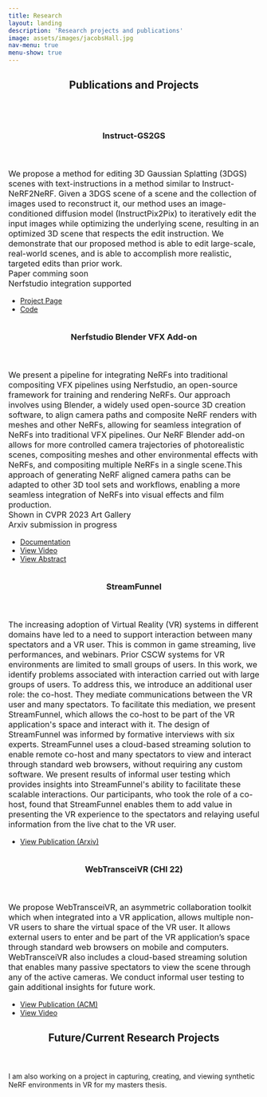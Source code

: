 ```yaml
---
title: Research
layout: landing
description: 'Research projects and publications'
image: assets/images/jacobsHall.jpg
nav-menu: true
menu-show: true
---
```


<!-- Main -->
<div id="main">

<!-- One -->
<section id="one">
	<div class="inner">
		<header class="major">
			<h2>Publications and Projects</h2>
		</header>
		<p></p>
	</div>
</section>

<!-- Two -->
<div class="inner">

<section id="two" class="spotlights">
	<section>
		<a href="https://instruct-gs2gs.github.io/" class="image">
			<img src="{% link assets/images/igs2gs_face.gif %}" alt="" data-position="center center" valign="center" style="border-radius: 20px"/>
		</a>
		<div class="content">
			<div class="inner">
				<header class="major">
					<h3>Instruct-GS2GS</h3>
				</header>
				<p style="font-size: 12pt">We propose a method for editing 3D Gaussian Splatting (3DGS) scenes with text-instructions in a method similar to Instruct-NeRF2NeRF. Given a 3DGS scene of a scene and the collection of images used to reconstruct it, our method uses an image-conditioned diffusion model (InstructPix2Pix) to iteratively edit the input images while optimizing the underlying scene, resulting in an optimized 3D scene that respects the edit instruction. We demonstrate that our proposed method is able to edit large-scale, real-world scenes, and is able to accomplish more realistic, targeted edits than prior work.
				<br>
				Paper comming soon
				<br>
				Nerfstudio integration supported
				</p>
				<ul class="actions">
					<li><a href="https://instruct-gs2gs.github.io/" class="button">Project Page</a></li>
					<li><a href="https://github.com/cvachha/instruct-gs2gs" class="button">Code</a></li>
				</ul>
			</div>
		</div>
	</section>
</section>

<section id="two" class="spotlights">
	<section>
		<a href="https://docs.nerf.studio/extensions/blender_addon.html" class="image">
			<img src="{% link assets/images/nerfstudio_teaser_1.gif %}" alt="" data-position="center center" style="border-radius: 20px"/>
		</a>
		<div class="content">
			<div class="inner">
				<header class="major">
					<h3>Nerfstudio Blender VFX Add-on</h3>
				</header>
				<p style="font-size: 12pt">We present a pipeline for integrating NeRFs into traditional compositing VFX pipelines using Nerfstudio, an open-source framework for training and rendering NeRFs. Our approach involves using Blender, a widely used open-source 3D creation software, to align camera paths and composite NeRF renders with meshes and other NeRFs, allowing for seamless integration of NeRFs into traditional VFX pipelines. Our NeRF Blender add-on allows for more controlled camera trajectories of photorealistic scenes, compositing meshes and other environmental effects with NeRFs, and compositing multiple NeRFs in a single scene.This approach of generating NeRF aligned camera paths can be adapted to other 3D tool sets and workflows, enabling a more seamless integration of NeRFs into visual effects and film production.
				<br>
				Shown in CVPR 2023 Art Gallery
				<br>
				Arxiv submission in progress</p>
				<ul class="actions">
					<li><a href="https://docs.nerf.studio/extensions/blender_addon.html" class="button">Documentation</a></li>
					<li><a href="https://www.youtube.com/watch?v=A7La8tWp_0I" class="button">View Video</a></li>
					<li><a href="https://drive.google.com/file/d/1y2xVk228dabXHfzNOPyNzSh8YRVYGmSc/view?usp=sharing" class="button">View Abstract</a></li>
				</ul>
			</div>
		</div>
	</section>
</section>


<section id="two" class="spotlights">
	<section>
		<a href="https://arxiv.org/abs/2311.14930" class="image">
			<img src="{% link assets/images/streamfunnel_teaser.png %}" alt="" data-position="center center" style="border-radius: 20px"/>
		</a>
		<div class="content">
			<div class="inner">
				<header class="major">
					<h3>StreamFunnel</h3>
				</header>
				<p style="font-size: 12pt">The increasing adoption of Virtual Reality (VR) systems in different domains have led to a need to support interaction between many spectators and a VR user. This is common in game streaming, live performances, and webinars. Prior CSCW systems for VR environments are limited to small groups of users. In this work, we identify problems associated with interaction carried out with large groups of users. To address this, we introduce an additional user role: the co-host. They mediate communications between the VR user and many spectators. To facilitate this mediation, we present StreamFunnel, which allows the co-host to be part of the VR application's space and interact with it. The design of StreamFunnel was informed by formative interviews with six experts. StreamFunnel uses a cloud-based streaming solution to enable remote co-host and many spectators to view and interact through standard web browsers, without requiring any custom software. We present results of informal user testing which provides insights into StreamFunnel's ability to facilitate these scalable interactions. Our participants, who took the role of a co-host, found that StreamFunnel enables them to add value in presenting the VR experience to the spectators and relaying useful information from the live chat to the VR user.</p>
				<ul class="actions">
					<li><a href="https://arxiv.org/abs/2311.14930" class="button">View Publication (Arxiv)</a></li>
				</ul>
			</div>
		</div>
	</section>
</section>

<section id="two" class="spotlights">
	<section>
		<a href="https://dl.acm.org/doi/abs/10.1145/3491101.3519816" class="image">
			<img src="{% link assets/images/webtransceivr_teaser_img.PNG %}" alt="" data-position="center center" style="border-radius: 20px" />
		</a>
		<div class="content">
			<div class="inner">
				<header class="major">
					<h3>WebTransceiVR (CHI 22)</h3>
				</header>
				<p style="font-size: 12pt">We propose WebTransceiVR, an asymmetric collaboration toolkit which when integrated into a VR application, allows multiple non-VR users to share the virtual space of the VR user. It allows external users to enter and be part of the VR application’s space through standard web browsers on mobile and computers. WebTransceiVR also includes a cloud-based streaming solution that enables many passive spectators to view the scene through any of the active cameras. We conduct informal user testing to gain additional insights for future work.</p>
				<ul class="actions">
					<li><a href="https://dl.acm.org/doi/abs/10.1145/3491101.3519816" class="button">View Publication (ACM)</a></li>
					<li><a href="https://www.youtube.com/watch?v=UQTCGifpjm8" class="button">View Video</a></li>
				</ul>
			</div>
		</div>
	</section>
</section>


<section id="three">
	<div class="inner">
		<header class="major">
			<h2>Future/Current Research Projects</h2>
		</header>
		<p>I am also working on a project in capturing, creating, and viewing synthetic NeRF environments in VR for my masters thesis.</p>
	</div>
</section>

</div>
<!--
	<section>
		<a href="generic.html" class="image">
			<img src="{% link assets/images/pic09.jpg %}" alt="" data-position="top center" />
		</a>
		<div class="content">
			<div class="inner">
				<header class="major">
					<h3>Streaming toolkit</h3>
				</header>
				<p>Other</p>
				<ul class="actions">
					<li><a href="generic.html" class="button">Learn more</a></li>
				</ul>
			</div>
		</div>
	</section>
	<section>
		<a href="generic.html" class="image">
			<img src="{% link assets/images/pic10.jpg %}" alt="" data-position="25% 25%" />
		</a>
		<div class="content">
			<div class="inner">
				<header class="major">
					<h3>NeRFs</h3>
				</header>
				<p>Learning</p>
				<ul class="actions">
					<li><a href="generic.html" class="button">Learn more</a></li>
				</ul>
			</div>
		</div>
	</section>
</section>
-->


